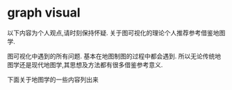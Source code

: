 # graph visual

以下内容为个人观点,请时刻保持怀疑.
关于图可视化的理论个人推荐参考借鉴地图学.

图可视化中遇到的所有问题. 基本在地图制图的过程中都会遇到.
所以无论传统地图学还是现代地图学,其思想及方法都有很多借鉴参考意义.

下面关于地图学的一些内容列出来








